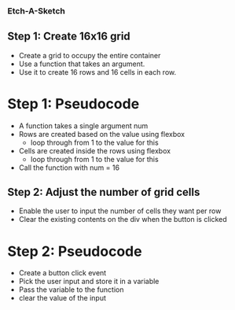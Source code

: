 ### Etch-A-Sketch

## Step 1: Create 16x16 grid
- Create a grid to occupy the entire container
 - Use a function that takes an argument.
 - Use it to create 16 rows and 16 cells in each row.

# Step 1: Pseudocode
- A function takes a single argument num
- Rows are created based on the value using flexbox
    - loop through from 1 to the value for this
- Cells are created inside the rows using flexbox
    - loop through from 1 to the value for this
- Call the function with num = 16

## Step 2: Adjust the number of grid cells
- Enable the user to input the number of cells they want per row
- Clear the existing contents on the div when the button is clicked

# Step 2: Pseudocode
- Create a button click event 
- Pick the user input and store it in a variable
- Pass the variable to the function
- clear the value of the input

















































































































